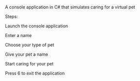A console application in C# that simulates caring for a virtual pet

Steps:

Launch the console application

Enter a name

Choose your type of pet

Give your pet a name

Start caring for your pet

Press 6 to exit the application
